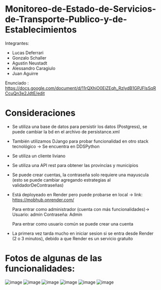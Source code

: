 # Monitoreo-de-Estado-de-Servicios-de-Transporte-Publico-y-de-Establecimientos

Integrantes:
- Lucas Deferrari
- Gonzalo Schaller
- Agustin Neustadt
- Alessandro Caragiulo
- Juan Aguirre

Enunciado : https://docs.google.com/document/d/11rQXhiO0EiZEqh_RzlydB1GPJFIsSqRCcuQn3e2JdtE/edit

# Consideraciones
- Se utiliza una base de datos para persistir los datos (Postgress), se puede cambiar la bd en el archivo de persistance.xml
- También utilizamos DJango para probar funcionalidad en otro stack tecnológico -> Se encuentra en DDSPython
- Se utiliza un cliente liviano
- Se utiliza una API rest para obtener las provincias y municipios
- Se puede crear cuentas, la contraseña solo requiere una mayuscula (esto se puede cambiar agregando estrategias al validadorDeContraseñas)
- Está deployeado en Render pero puede probarse en local -> link: https://mobhub.onrender.com/
  
  Para entrar como administrador (cuenta con más funcionalidades)-> Usuario: admin Contraseña: Admin
  
  Para entrar como usuario común se puede crear una cuenta
- La primera vez tarda mucho en iniciar sesion si se entra desde Render (2 o 3 minutos), debido a que Render es un servicio gratuito


# Fotos de algunas de las funcionalidades:
![image](https://github.com/GonzaSchaller/Monitoreo-de-Estado-de-Servicios-de-Transporte-P-blico-y-de-Establecimientos/assets/102746916/c023eb1a-c04d-42b0-8a7c-715df2033ca2)
![image](https://github.com/GonzaSchaller/Monitoreo-de-Estado-de-Servicios-de-Transporte-P-blico-y-de-Establecimientos/assets/102746916/b6bd34ee-9a0f-47e7-8a33-f0957aebd270)
![image](https://github.com/GonzaSchaller/Monitoreo-de-Estado-de-Servicios-de-Transporte-P-blico-y-de-Establecimientos/assets/102746916/f9809b19-6115-4f92-a860-26786ca195f7)
![image](https://github.com/GonzaSchaller/Monitoreo-de-Estado-de-Servicios-de-Transporte-P-blico-y-de-Establecimientos/assets/102746916/6186d2f9-0908-4c0a-96b7-824c9a867607)
![image](https://github.com/GonzaSchaller/Monitoreo-de-Estado-de-Servicios-de-Transporte-P-blico-y-de-Establecimientos/assets/102746916/82e9029e-dfea-4e93-ac5a-c3a7faf19baa)
![image](https://github.com/GonzaSchaller/Monitoreo-de-Estado-de-Servicios-de-Transporte-P-blico-y-de-Establecimientos/assets/102746916/da8ebe2f-c65f-4c5d-989f-a737ca9a575f)






